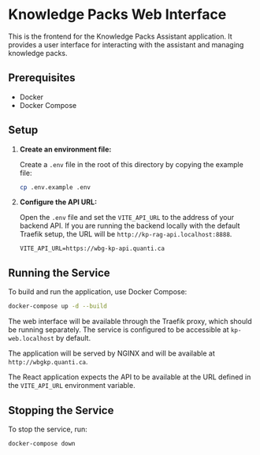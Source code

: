# Knowledge Packs Web Interface

This is the frontend for the Knowledge Packs Assistant application. It provides a user interface for interacting with the assistant and managing knowledge packs.

## Prerequisites

- Docker
- Docker Compose

## Setup

1.  **Create an environment file:**

    Create a `.env` file in the root of this directory by copying the example file:

    ```bash
    cp .env.example .env
    ```

2.  **Configure the API URL:**

    Open the `.env` file and set the `VITE_API_URL` to the address of your backend API. If you are running the backend locally with the default Traefik setup, the URL will be `http://kp-rag-api.localhost:8888`.

    ```
    VITE_API_URL=https://wbg-kp-api.quanti.ca
    ```

## Running the Service

To build and run the application, use Docker Compose:

```bash
docker-compose up -d --build
```

The web interface will be available through the Traefik proxy, which should be running separately. The service is configured to be accessible at `kp-web.localhost` by default.

The application will be served by NGINX and will be available at `http://wbgkp.quanti.ca`.

The React application expects the API to be available at the URL defined in the `VITE_API_URL` environment variable.

## Stopping the Service

To stop the service, run:

```bash
docker-compose down
```

